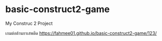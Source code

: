 # basic-construct2-game
 My Construc 2 Project

เกมต่อต้านยาเสพติด
https://fahmee01.github.io/basic-construct2-game/123/
